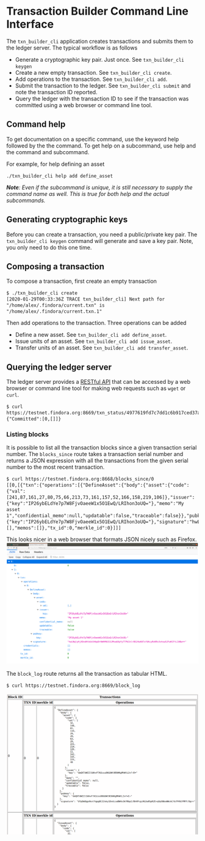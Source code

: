 # Transaction Builder Command Line Interface

The `txn_builder_cli` application creates transactions and submits
them to the ledger server. The typical workflow is as follows
* Generate a cryptographic key pair. Just once. See `txn_builder_cli keygen`
* Create a new empty transaction. See `txn_builder_cli create`.
* Add operations to the transaction. See `txn_builder_cli add`.
* Submit the transaction to the ledger. See `txn_builder_cli submit`
  and note the transaction ID reported.
* Query the ledger with the transaction ID to see if the transaction
  was committed using a web browser or command line tool.

## Command help

To get documentation on a specific command, use the keyword help
followed by the the command. To get help on a subcommand, use help and
the command and subcommand.

For example, for help defining an asset

```
./txn_builder_cli help add define_asset
```

_**Note**: Even if the subcommand is unique, it is still necessary to
supply the command name as well. This is true for both help and the
actual subcommands._

## Generating cryptographic keys

Before you can create a transaction, you need a public/private key
pair. The `txn_builder_cli keygen` command will generate and save a
key pair. Note, you only need to do this one time.

## Composing a transaction

To compose a transaction, first create an empty transaction
```
$ ./txn_builder_cli create
[2020-01-29T00:33:36Z TRACE txn_builder_cli] Next path for "/home/alex/.findora/current.txn" is "/home/alex/.findora/current.txn.1"

```
Then add operations to the transaction. Three operations can be added
* Define a new asset. See `txn_builder_cli add define_asset`.
* Issue units of an asset. See `txn_builder_cli add issue_asset`.
* Transfer units of an asset. See `txn_builder_cli add transfer_asset`.

## Querying the ledger server

The ledger server provides a [RESTful
API](https://en.wikipedia.org/wiki/Representational_state_transfer)
that can be accessed by a web browser or command line tool for making
web requests such as `wget` or `curl`.

```
$ curl https://testnet.findora.org:8669/txn_status/4977619fd7c7dd1c6b917ced37abc718e815a71b3488ece555c8b022286c6974
{"Committed":[0,[]]}
```

### Listing blocks

It is possible to list all the transaction blocks since a given
transaction serial number. The `blocks_since` route takes a
transaction serial number and returns a JSON expression with all the
transactions from the given serial number to the most recent
transaction.

```
$ curl https://testnet.findora.org:8668/blocks_since/0
[[0,[{"txn":{"operations":[{"DefineAsset":{"body":{"asset":{"code":{"val":[241,87,161,27,80,75,66,213,73,161,157,52,166,158,219,106]},"issuer":{"key":"IP26ybELdYe7p7W8FjvOaeeW1x5O1EwQ/LRIhon3oUQ="},"memo":"My asset 1","confidential_memo":null,"updatable":false,"traceable":false}},"pubkey":{"key":"IP26ybELdYe7p7W8FjvOaeeW1x5O1EwQ/LRIhon3oUQ="},"signature":"hwLNqlyHjXOvdHtbUx54bpDr6WhMA31SJMvaUXpYyTTPbInlrBS24uKATxfUAiyRxKRv3vhsw5JFwKCFtLIABw=="}}],"credentials":[],"memos":[]},"tx_id":0,"merkle_id":0}]]]
```

This looks nicer in a web browser that formats JSON nicely such as Firefox.
![Expanding outline](./doc/ledger_json.png)


The `block_log` route returns all the transaction as tabular HTML.

```
$ curl https://testnet.findora.org:8669/block_log
```
![Table of blocks](./doc/block_log.png)



